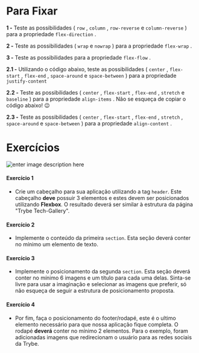 # Para Fixar


**1 -** Teste as possibilidades (  `row`  ,  `column`  ,  `row-reverse`  e  `column-reverse`  ) para a propriedade  `flex-direction`  .

**2 -** Teste as possibilidades (  `wrap`  e  `nowrap`  ) para a propriedade  `flex-wrap`  .

**3 -** Teste as possibilidades para a propriedade  `flex-flow`  .

**2.1 -** Utilizando o código abaixo, teste as possibilidades ( `center` , `flex-start` , `flex-end` , `space-around` e `space-between` ) para a propriedade `justify-content`

**2.2 -** Teste as possibilidades ( `center` , `flex-start` , `flex-end` , `stretch` e `baseline` ) para a propriedade `align-items` . Não se esqueça de copiar o código abaixo! 😉

**2.3 -** Teste as possibilidades ( `center` , `flex-start` , `flex-end` , `stretch` , `space-around` e `space-between` ) para a propriedade `align-content` .

# Exercícios 

![enter image description here](https://s3.us-east-2.amazonaws.com/assets.app.betrybe.com/fundamentals/css-flexbox/css-flexbox-part-1/images/trybe-tech-gallery-fddd3bf57004a861a1f7eb6067441ef1.jpeg)


#### Exercício 1

-   Crie um cabeçalho para sua aplicação utilizando a tag  `header`. Este cabeçalho  **deve**  possuir 3 elementos e estes devem ser posicionados utilizando  **Flexbox**. O resultado deverá ser similar à estrutura da página "Trybe Tech-Gallery".


#### Exercício 2

-   Implemente o conteúdo da primeira  `section`. Esta seção deverá conter no mínimo um elemento de texto.

#### Exercício 3

-   Implemente o posicionamento da segunda  `section`. Esta seção deverá conter no mínimo 6 imagens e um título para cada uma delas. Sinta-se livre para usar a imaginação e selecionar as imagens que preferir, só não esqueça de seguir a estrutura de posicionamento proposta. 

#### Exercício 4

-   Por fim, faça o posicionamento do footer/rodapé, este é o ultimo elemento necessário para que nossa aplicação fique completa. O rodapé  **deverá**  conter no mínimo 2 elementos. Para o exemplo, foram adicionadas imagens que redirecionam o usuário para as redes sociais da Trybe.
